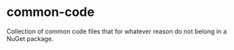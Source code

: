 # common-code

Collection of common code files that for whatever reason do not belong in a NuGet package.
